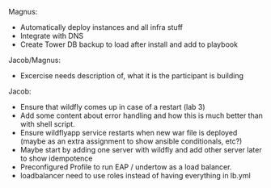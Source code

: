 Magnus:
* Automatically deploy instances and all infra stuff
* Integrate with DNS
* Create Tower DB backup to load after install and add to playbook

Jacob/Magnus:
* Excercise needs description of, what it is the participant is building

Jacob:
* Ensure that wildfly comes up in case of a restart (lab 3)
* Add some content about error handling and how this is much better than with shell script.
* Ensure wildflyapp service restarts when new war file is deployed (maybe as an extra assignment to show ansible conditionals, etc?)
* Maybe start by adding one server with wildfly and add other server later to show idempotence
* Preconfigured Profile to run EAP / undertow as a load balancer.
* loadbalancer need to use roles instead of having everything in lb.yml
